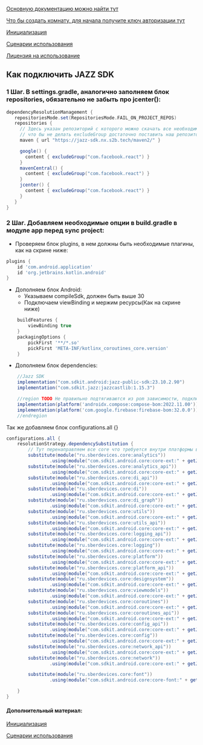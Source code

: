 [Основную документацию можно найти тут](https://clck.ru/35aWZB)

[Что бы создать комнату, для начала получите ключ авторизации тут](https://clck.ru/35aWZw)

[Инициализация](READ-sdk-initialization.md)

[Сценарии использования](READ-sdk-scenarios.md)

[Лицензия на использование](https://clck.ru/35F8h3)

## Как подключить JAZZ SDK
### 1 Шаг. В settings.gradle, аналогично заполняем блок repositories, обязательно не забыть про jcenter():
```groovy
dependencyResolutionManagement {
   repositoriesMode.set(RepositoriesMode.FAIL_ON_PROJECT_REPOS)
   repositories {
     // Здесь указан репозиторий с которого можно скачать все необходимые зависимости,
     // что бы не делать excludeGroup достаточно поставить наш репозиторий выше других
     maven { url "https://jazz-sdk.nx.s2b.tech/maven2/" }

     google() {
       content { excludeGroup("com.facebook.react") }
     }
     mavenCentral() {
       content { excludeGroup("com.facebook.react") }
     }
     jcenter() {
       content { excludeGroup("com.facebook.react") }
     }
   }
}
```

### 2 Шаг. Добавляем необходимые опции в build.gradle в модуле app перед sync project:

* Проверяем блок plugins, в нем должны быть необходимые плагины, как на скрине ниже:
```groovy
plugins {
    id 'com.android.application'
    id 'org.jetbrains.kotlin.android'
}
```
* Дополняем блок Android:
  * Указываем compileSdk, должен быть выше 30
  * Подключаем viewBinding и мержим ресурсы(Как на скрине ниже)
```groovy
    buildFeatures {
        viewBinding true
    }
    packagingOptions {
        pickFirst '**/*.so'
        pickFirst 'META-INF/kotlinx_coroutines_core.version'
    }
 ```
* Дополняем блок dependencies:
```groovy
    //Jazz SDK
    implementation("com.sdkit.android:jazz-public-sdk:23.10.2.90")
    implementation("com.sdkit.jazz:jazzcastlib:1.15.3")

    //region TODO Не правильно подтягиваются из pom зависимости, подключенные через bom
    implementation(platform('androidx.compose:compose-bom:2022.11.00'))
    implementation(platform('com.google.firebase:firebase-bom:32.0.0'))
    //endregion
 ```

Так же добавляем блок configurations.all {}
```groovy
configurations.all {
    resolutionStrategy.dependencySubstitution {
        // Тут перенаправляем все core что требуется внутри платформы в fataar артефакт
        substitute(module("ru.sberdevices.core:analytics"))
                .using(module("com.sdkit.android.core:core-ext:" + getJazzVersion()))
        substitute(module("ru.sberdevices.core:analytics_api"))
                .using(module("com.sdkit.android.core:core-ext:" + getJazzVersion()))
        substitute(module("ru.sberdevices.core:di_api"))
                .using(module("com.sdkit.android.core:core-ext:" + getJazzVersion()))
        substitute(module("ru.sberdevices.core:di"))
                .using(module("com.sdkit.android.core:core-ext:" + getJazzVersion()))
        substitute(module("ru.sberdevices.core:di_graph"))
                .using(module("com.sdkit.android.core:core-ext:" + getJazzVersion()))
        substitute(module("ru.sberdevices.core:utils"))
                .using(module("com.sdkit.android.core:core-ext:" + getJazzVersion()))
        substitute(module("ru.sberdevices.core:utils_api"))
                .using(module("com.sdkit.android.core:core-ext:" + getJazzVersion()))
        substitute(module("ru.sberdevices.core:logging_api"))
                .using(module("com.sdkit.android.core:core-ext:" + getJazzVersion()))
        substitute(module("ru.sberdevices.core:logging"))
                .using(module("com.sdkit.android.core:core-ext:" + getJazzVersion()))
        substitute(module("ru.sberdevices.core:platform"))
                .using(module("com.sdkit.android.core:core-ext:" + getJazzVersion()))
        substitute(module("ru.sberdevices.core:platform_api"))
                .using(module("com.sdkit.android.core:core-ext:" + getJazzVersion()))
        substitute(module("ru.sberdevices.core:designsystem"))
                .using(module("com.sdkit.android.core:core-ext:" + getJazzVersion()))
        substitute(module("ru.sberdevices.core:viewmodels"))
                .using(module("com.sdkit.android.core:core-ext:" + getJazzVersion()))
        substitute(module("ru.sberdevices.core:coroutines"))
                .using(module("com.sdkit.android.core:core-ext:" + getJazzVersion()))
        substitute(module("ru.sberdevices.core:coroutines_api"))
                .using(module("com.sdkit.android.core:core-ext:" + getJazzVersion()))
        substitute(module("ru.sberdevices.core:config_api"))
                .using(module("com.sdkit.android.core:core-ext:" + getJazzVersion()))
        substitute(module("ru.sberdevices.core:config"))
                .using(module("com.sdkit.android.core:core-ext:" + getJazzVersion()))
        substitute(module("ru.sberdevices.core:network_api"))
                .using(module("com.sdkit.android.core:core-ext:" + getJazzVersion()))
        substitute(module("ru.sberdevices.core:network"))
                .using(module("com.sdkit.android.core:core-ext:" + getJazzVersion()))

        substitute(module("ru.sberdevices.core:font"))
                .using(module("com.sdkit.android.core:core-font:" + getJazzVersion()))

    }
}
```


#### Дополнительный материал:

[Инициализация](READ-sdk-initialization.md)

[Сценарии использования](READ-sdk-scenarios.md)